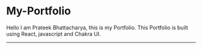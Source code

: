 # My-Portfolio
Hello I am Prateek Bhattacharya, this is my Portfolio. This Portfolio is built using React, javascript and Chakra UI.
<hr>

